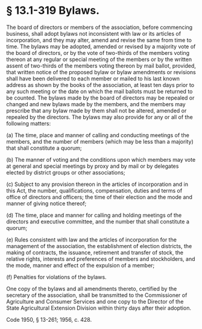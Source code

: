 # § 13.1-319 Bylaws.

<p>The board of directors or members of the association, before commencing business, shall adopt bylaws not inconsistent with law or its articles of incorporation, and they may alter, amend and revise the same from time to time. The bylaws may be adopted, amended or revised by a majority vote of the board of directors, or by the vote of two-thirds of the members voting thereon at any regular or special meeting of the members or by the written assent of two-thirds of the members voting thereon by mail ballot, provided, that written notice of the proposed bylaw or bylaw amendments or revisions shall have been delivered to each member or mailed to his last known address as shown by the books of the association, at least ten days prior to any such meeting or the date on which the mail ballots must be returned to be counted. The bylaws made by the board of directors may be repealed or changed and new bylaws made by the members, and the members may prescribe that any bylaw made by them shall not be altered, amended or repealed by the directors. The bylaws may also provide for any or all of the following matters:</p><p>(a) The time, place and manner of calling and conducting meetings of the members, and the number of members (which may be less than a majority) that shall constitute a quorum;</p><p>(b) The manner of voting and the conditions upon which members may vote at general and special meetings by proxy and by mail or by delegates elected by district groups or other associations;</p><p>(c) Subject to any provision thereon in the articles of incorporation and in this Act, the number, qualifications, compensation, duties and terms of office of directors and officers; the time of their election and the mode and manner of giving notice thereof;</p><p>(d) The time, place and manner for calling and holding meetings of the directors and executive committee, and the number that shall constitute a quorum;</p><p>(e) Rules consistent with law and the articles of incorporation for the management of the association, the establishment of election districts, the making of contracts, the issuance, retirement and transfer of stock, the relative rights, interests and preferences of members and stockholders, and the mode, manner and effect of the expulsion of a member;</p><p>(f) Penalties for violations of the bylaws.</p><p>One copy of the bylaws and all amendments thereto, certified by the secretary of the association, shall be transmitted to the Commissioner of Agriculture and Consumer Services and one copy to the Director of the State Agricultural Extension Division within thirty days after their adoption.</p><p>Code 1950, § 13-261; 1956, c. 428.</p>